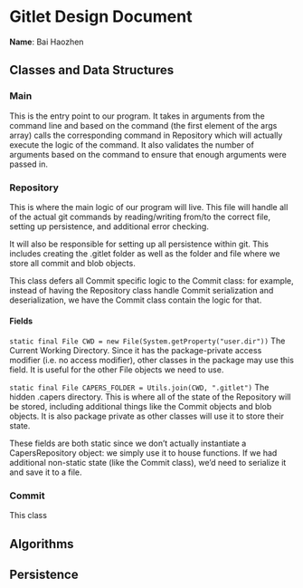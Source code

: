 # Gitlet Design Document

**Name**: Bai Haozhen


## Classes and Data Structures

### Main
This is the entry point to our program. It takes in arguments from the command 
line and based on the command (the first element of the args array) calls the 
corresponding command in Repository which will actually execute the logic 
of the command. It also validates the number of arguments based on the command to ensure 
that enough arguments were passed in.


### Repository
This is where the main logic of our program will live. This file will handle all of the actual git commands by reading/writing from/to the correct file, setting up persistence, and additional error checking.

It will also be responsible for setting up all persistence within git. This includes creating the .gitlet folder as well as the folder and file where we store all commit and blob objects.

This class defers all Commit specific logic to the Commit class: for example, instead of having the Repository class handle Commit serialization and deserialization, we have the Commit class contain the logic for that.

#### Fields
`static final File CWD = new File(System.getProperty("user.dir"))` The Current Working Directory. Since it has the package-private access modifier (i.e. no access modifier), other classes in the package may use this field. It is useful for the other File objects we need to use.

`static final File CAPERS_FOLDER = Utils.join(CWD, ".gitlet")` The hidden .capers directory. This is where all of the state of the Repository will be stored, including additional things like the Commit objects and blob objects. It is also package private as other classes will use it to store their state.

These fields are both static since we don’t actually instantiate a CapersRepository object: we simply use it to house functions. If we had additional non-static state (like the Commit class), we’d need to serialize it and save it to a file.

### Commit
This class 


## Algorithms

## Persistence


